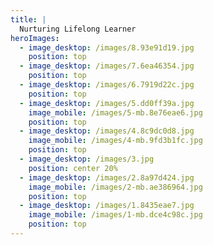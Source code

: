 ```yaml
---
title: |
  Nurturing Lifelong Learner
heroImages:
  - image_desktop: /images/8.93e91d19.jpg
    position: top
  - image_desktop: /images/7.6ea46354.jpg
    position: top
  - image_desktop: /images/6.7919d22c.jpg
    position: top
  - image_desktop: /images/5.dd0ff39a.jpg
    image_mobile: /images/5-mb.8e76eae6.jpg
    position: top
  - image_desktop: /images/4.8c9dc0d8.jpg
    image_mobile: /images/4-mb.9fd3b1fc.jpg
    position: top
  - image_desktop: /images/3.jpg
    position: center 20%
  - image_desktop: /images/2.8a97d424.jpg
    image_mobile: /images/2-mb.ae386964.jpg
    position: top
  - image_desktop: /images/1.8435eae7.jpg
    image_mobile: /images/1-mb.dce4c98c.jpg
    position: top
---
```













